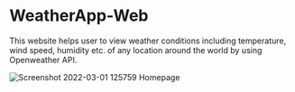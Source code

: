 # WeatherApp-Web

This website helps user to view weather conditions including temperature, wind speed, humidity etc. of any location around the world by using Openweather API.

![Screenshot 2022-03-01 125759](https://user-images.githubusercontent.com/70444793/156124772-b7da9105-f37d-43ce-80db-8aff19ab391f.png)
Homepage
